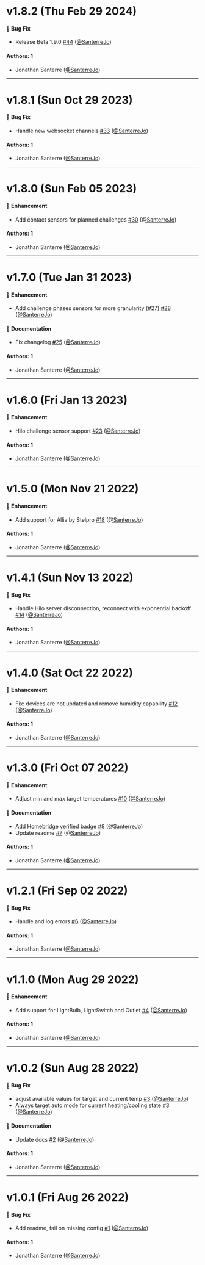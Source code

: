 # v1.8.2 (Thu Feb 29 2024)

#### 🐛 Bug Fix

- Release Beta 1.9.0 [#44](https://github.com/SanterreJo/homebridge-hilo/pull/44) ([@SanterreJo](https://github.com/SanterreJo))

#### Authors: 1

- Jonathan Santerre ([@SanterreJo](https://github.com/SanterreJo))

---

# v1.8.1 (Sun Oct 29 2023)

#### 🐛 Bug Fix

- Handle new websocket channels [#33](https://github.com/SanterreJo/homebridge-hilo/pull/33) ([@SanterreJo](https://github.com/SanterreJo))

#### Authors: 1

- Jonathan Santerre ([@SanterreJo](https://github.com/SanterreJo))

---

# v1.8.0 (Sun Feb 05 2023)

#### 🚀 Enhancement

- Add contact sensors for planned challenges [#30](https://github.com/SanterreJo/homebridge-hilo/pull/30) ([@SanterreJo](https://github.com/SanterreJo))

#### Authors: 1

- Jonathan Santerre ([@SanterreJo](https://github.com/SanterreJo))

---

# v1.7.0 (Tue Jan 31 2023)

#### 🚀 Enhancement

- Add challenge phases sensors for more granularity (#27) [#28](https://github.com/SanterreJo/homebridge-hilo/pull/28) ([@SanterreJo](https://github.com/SanterreJo))

#### 📝 Documentation

- Fix changelog [#25](https://github.com/SanterreJo/homebridge-hilo/pull/25) ([@SanterreJo](https://github.com/SanterreJo))

#### Authors: 1

- Jonathan Santerre ([@SanterreJo](https://github.com/SanterreJo))

---

# v1.6.0 (Fri Jan 13 2023)

#### 🚀 Enhancement

- Hilo challenge sensor support [#23](https://github.com/SanterreJo/homebridge-hilo/pull/23) ([@SanterreJo](https://github.com/SanterreJo))

#### Authors: 1

- Jonathan Santerre ([@SanterreJo](https://github.com/SanterreJo))

---

# v1.5.0 (Mon Nov 21 2022)

#### 🚀 Enhancement

- Add support for Allia by Stelpro [#18](https://github.com/SanterreJo/homebridge-hilo/pull/18) ([@SanterreJo](https://github.com/SanterreJo))

#### Authors: 1

- Jonathan Santerre ([@SanterreJo](https://github.com/SanterreJo))

---

# v1.4.1 (Sun Nov 13 2022)

#### 🐛 Bug Fix

- Handle Hilo server disconnection, reconnect with exponential backoff [#14](https://github.com/SanterreJo/homebridge-hilo/pull/14) ([@SanterreJo](https://github.com/SanterreJo))

#### Authors: 1

- Jonathan Santerre ([@SanterreJo](https://github.com/SanterreJo))

---

# v1.4.0 (Sat Oct 22 2022)

#### 🚀 Enhancement

- Fix: devices are not updated and remove humidity capability [#12](https://github.com/SanterreJo/homebridge-hilo/pull/12) ([@SanterreJo](https://github.com/SanterreJo))

#### Authors: 1

- Jonathan Santerre ([@SanterreJo](https://github.com/SanterreJo))

---

# v1.3.0 (Fri Oct 07 2022)

#### 🚀 Enhancement

- Adjust min and max target temperatures [#10](https://github.com/SanterreJo/homebridge-hilo/pull/10) ([@SanterreJo](https://github.com/SanterreJo))

#### 📝 Documentation

- Add Homebridge verified badge [#8](https://github.com/SanterreJo/homebridge-hilo/pull/8) ([@SanterreJo](https://github.com/SanterreJo))
- Update readme [#7](https://github.com/SanterreJo/homebridge-hilo/pull/7) ([@SanterreJo](https://github.com/SanterreJo))

#### Authors: 1

- Jonathan Santerre ([@SanterreJo](https://github.com/SanterreJo))

---

# v1.2.1 (Fri Sep 02 2022)

#### 🐛 Bug Fix

- Handle and log errors [#6](https://github.com/SanterreJo/homebridge-hilo/pull/6) ([@SanterreJo](https://github.com/SanterreJo))

#### Authors: 1

- Jonathan Santerre ([@SanterreJo](https://github.com/SanterreJo))

---

# v1.1.0 (Mon Aug 29 2022)

#### 🚀 Enhancement

- Add support for LightBulb, LightSwitch and Outlet [#4](https://github.com/SanterreJo/homebridge-hilo/pull/4) ([@SanterreJo](https://github.com/SanterreJo))

#### Authors: 1

- Jonathan Santerre ([@SanterreJo](https://github.com/SanterreJo))

---

# v1.0.2 (Sun Aug 28 2022)

#### 🐛 Bug Fix

- adjust available values for target and current temp [#3](https://github.com/SanterreJo/homebridge-hilo/pull/3) ([@SanterreJo](https://github.com/SanterreJo))
- Always target auto mode for current heating/cooling state [#3](https://github.com/SanterreJo/homebridge-hilo/pull/3) ([@SanterreJo](https://github.com/SanterreJo))

#### 📝 Documentation

- Update docs [#2](https://github.com/SanterreJo/homebridge-hilo/pull/2) ([@SanterreJo](https://github.com/SanterreJo))

#### Authors: 1

- Jonathan Santerre ([@SanterreJo](https://github.com/SanterreJo))

---

# v1.0.1 (Fri Aug 26 2022)

#### 🐛 Bug Fix

- Add readme, fail on missing config [#1](https://github.com/SanterreJo/homebridge-hilo/pull/1) ([@SanterreJo](https://github.com/SanterreJo))

#### Authors: 1

- Jonathan Santerre ([@SanterreJo](https://github.com/SanterreJo))

